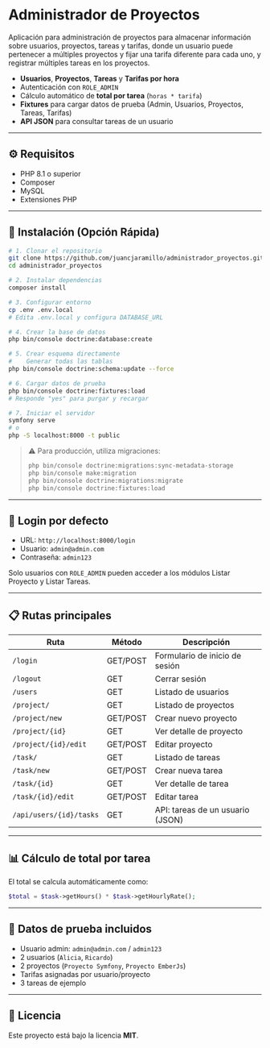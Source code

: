 # Administrador de Proyectos

Aplicación para administración de proyectos para almacenar información sobre usuarios, proyectos, tareas y tarifas, donde un usuario puede pertenecer a múltiples proyectos y fijar una tarifa diferente para cada uno, y registrar múltiples tareas en los proyectos.

* **Usuarios**, **Proyectos**, **Tareas** y **Tarifas por hora**
* Autenticación con `ROLE_ADMIN`
* Cálculo automático de **total por tarea** (`horas * tarifa`)
* **Fixtures** para cargar datos de prueba (Admin, Usuarios, Proyectos, Tareas, Tarifas)
* **API JSON** para consultar tareas de un usuario

---

## ⚙️ Requisitos

* PHP 8.1 o superior
* Composer
* MySQL
* Extensiones PHP


---

## 🚀 Instalación (Opción Rápida)

```bash
# 1. Clonar el repositorio
git clone https://github.com/juancjaramillo/administrador_proyectos.git
cd administrador_proyectos

# 2. Instalar dependencias
composer install

# 3. Configurar entorno
cp .env .env.local
# Edita .env.local y configura DATABASE_URL

# 4. Crear la base de datos
php bin/console doctrine:database:create

# 5. Crear esquema directamente  
#    Generar todas las tablas
php bin/console doctrine:schema:update --force

# 6. Cargar datos de prueba
php bin/console doctrine:fixtures:load
# Responde "yes" para purgar y recargar

# 7. Iniciar el servidor
symfony serve
# o
php -S localhost:8000 -t public
```

> ⚠️ Para producción, utiliza migraciones:
>
> ```bash
> php bin/console doctrine:migrations:sync-metadata-storage
> php bin/console make:migration
> php bin/console doctrine:migrations:migrate
> php bin/console doctrine:fixtures:load
> ```

---

## 🔐 Login por defecto

* URL: `http://localhost:8000/login`
* Usuario: `admin@admin.com`
* Contraseña: `admin123`

Solo usuarios con `ROLE_ADMIN` pueden acceder a los módulos Listar Proyecto y Listar Tareas.

---

## 📋 Rutas principales

| Ruta                    | Método   | Descripción                      |
| ----------------------- | -------- | -------------------------------- |
| `/login`                | GET/POST | Formulario de inicio de sesión   |
| `/logout`               | GET      | Cerrar sesión                    |
| `/users`                | GET      | Listado de usuarios              |
| `/project/`             | GET      | Listado de proyectos             |
| `/project/new`          | GET/POST | Crear nuevo proyecto             |
| `/project/{id}`         | GET      | Ver detalle de proyecto          |
| `/project/{id}/edit`    | GET/POST | Editar proyecto                  |
| `/task/`                | GET      | Listado de tareas                |
| `/task/new`             | GET/POST | Crear nueva tarea                |
| `/task/{id}`            | GET      | Ver detalle de tarea             |
| `/task/{id}/edit`       | GET/POST | Editar tarea                     |
| `/api/users/{id}/tasks` | GET      | API: tareas de un usuario (JSON) |

---

## 📊 Cálculo de total por tarea

El total se calcula automáticamente como:

```php
$total = $task->getHours() * $task->getHourlyRate();
```

---

## 🧪 Datos de prueba incluidos

* Usuario admin: `admin@admin.com` / `admin123`
* 2 usuarios (`Alicia`, `Ricardo`)
* 2 proyectos (`Proyecto Symfony`, `Proyecto EmberJs`)
* Tarifas asignadas por usuario/proyecto
* 3 tareas de ejemplo

---


## 📄 Licencia

Este proyecto está bajo la licencia **MIT**.

